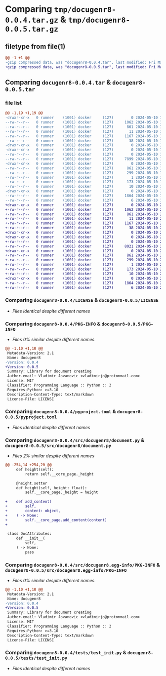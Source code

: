 # Comparing `tmp/docugenr8-0.0.4.tar.gz` & `tmp/docugenr8-0.0.5.tar.gz`

## filetype from file(1)

```diff
@@ -1 +1 @@
-gzip compressed data, was "docugenr8-0.0.4.tar", last modified: Fri May 10 19:59:34 2024, max compression
+gzip compressed data, was "docugenr8-0.0.5.tar", last modified: Fri May 10 20:17:51 2024, max compression
```

## Comparing `docugenr8-0.0.4.tar` & `docugenr8-0.0.5.tar`

### file list

```diff
@@ -1,19 +1,19 @@
-drwxr-xr-x   0 runner    (1001) docker     (127)        0 2024-05-10 19:59:34.760092 docugenr8-0.0.4/
--rw-r--r--   0 runner    (1001) docker     (127)     1062 2024-05-10 19:59:01.000000 docugenr8-0.0.4/LICENSE
--rw-r--r--   0 runner    (1001) docker     (127)      861 2024-05-10 19:59:34.760092 docugenr8-0.0.4/PKG-INFO
--rw-r--r--   0 runner    (1001) docker     (127)       11 2024-05-10 19:59:01.000000 docugenr8-0.0.4/README.md
--rw-r--r--   0 runner    (1001) docker     (127)     1167 2024-05-10 19:59:01.000000 docugenr8-0.0.4/pyproject.toml
--rw-r--r--   0 runner    (1001) docker     (127)       38 2024-05-10 19:59:34.760092 docugenr8-0.0.4/setup.cfg
-drwxr-xr-x   0 runner    (1001) docker     (127)        0 2024-05-10 19:59:34.756092 docugenr8-0.0.4/src/
-drwxr-xr-x   0 runner    (1001) docker     (127)        0 2024-05-10 19:59:34.756092 docugenr8-0.0.4/src/docugenr8/
--rw-r--r--   0 runner    (1001) docker     (127)        0 2024-05-10 19:59:01.000000 docugenr8-0.0.4/src/docugenr8/__init__.py
--rw-r--r--   0 runner    (1001) docker     (127)     7899 2024-05-10 19:59:01.000000 docugenr8-0.0.4/src/docugenr8/document.py
-drwxr-xr-x   0 runner    (1001) docker     (127)        0 2024-05-10 19:59:34.756092 docugenr8-0.0.4/src/docugenr8.egg-info/
--rw-r--r--   0 runner    (1001) docker     (127)      861 2024-05-10 19:59:34.000000 docugenr8-0.0.4/src/docugenr8.egg-info/PKG-INFO
--rw-r--r--   0 runner    (1001) docker     (127)      299 2024-05-10 19:59:34.000000 docugenr8-0.0.4/src/docugenr8.egg-info/SOURCES.txt
--rw-r--r--   0 runner    (1001) docker     (127)        1 2024-05-10 19:59:34.000000 docugenr8-0.0.4/src/docugenr8.egg-info/dependency_links.txt
--rw-r--r--   0 runner    (1001) docker     (127)      173 2024-05-10 19:59:34.000000 docugenr8-0.0.4/src/docugenr8.egg-info/requires.txt
--rw-r--r--   0 runner    (1001) docker     (127)       10 2024-05-10 19:59:34.000000 docugenr8-0.0.4/src/docugenr8.egg-info/top_level.txt
-drwxr-xr-x   0 runner    (1001) docker     (127)        0 2024-05-10 19:59:34.756092 docugenr8-0.0.4/tests/
--rw-r--r--   0 runner    (1001) docker     (127)     1864 2024-05-10 19:59:01.000000 docugenr8-0.0.4/tests/test_init.py
--rw-r--r--   0 runner    (1001) docker     (127)        6 2024-05-10 19:59:01.000000 docugenr8-0.0.4/version.txt
+drwxr-xr-x   0 runner    (1001) docker     (127)        0 2024-05-10 20:17:51.191430 docugenr8-0.0.5/
+-rw-r--r--   0 runner    (1001) docker     (127)     1062 2024-05-10 20:17:19.000000 docugenr8-0.0.5/LICENSE
+-rw-r--r--   0 runner    (1001) docker     (127)      861 2024-05-10 20:17:51.191430 docugenr8-0.0.5/PKG-INFO
+-rw-r--r--   0 runner    (1001) docker     (127)       11 2024-05-10 20:17:19.000000 docugenr8-0.0.5/README.md
+-rw-r--r--   0 runner    (1001) docker     (127)     1167 2024-05-10 20:17:19.000000 docugenr8-0.0.5/pyproject.toml
+-rw-r--r--   0 runner    (1001) docker     (127)       38 2024-05-10 20:17:51.191430 docugenr8-0.0.5/setup.cfg
+drwxr-xr-x   0 runner    (1001) docker     (127)        0 2024-05-10 20:17:51.187430 docugenr8-0.0.5/src/
+drwxr-xr-x   0 runner    (1001) docker     (127)        0 2024-05-10 20:17:51.191430 docugenr8-0.0.5/src/docugenr8/
+-rw-r--r--   0 runner    (1001) docker     (127)        0 2024-05-10 20:17:19.000000 docugenr8-0.0.5/src/docugenr8/__init__.py
+-rw-r--r--   0 runner    (1001) docker     (127)     8021 2024-05-10 20:17:19.000000 docugenr8-0.0.5/src/docugenr8/document.py
+drwxr-xr-x   0 runner    (1001) docker     (127)        0 2024-05-10 20:17:51.191430 docugenr8-0.0.5/src/docugenr8.egg-info/
+-rw-r--r--   0 runner    (1001) docker     (127)      861 2024-05-10 20:17:51.000000 docugenr8-0.0.5/src/docugenr8.egg-info/PKG-INFO
+-rw-r--r--   0 runner    (1001) docker     (127)      299 2024-05-10 20:17:51.000000 docugenr8-0.0.5/src/docugenr8.egg-info/SOURCES.txt
+-rw-r--r--   0 runner    (1001) docker     (127)        1 2024-05-10 20:17:51.000000 docugenr8-0.0.5/src/docugenr8.egg-info/dependency_links.txt
+-rw-r--r--   0 runner    (1001) docker     (127)      173 2024-05-10 20:17:51.000000 docugenr8-0.0.5/src/docugenr8.egg-info/requires.txt
+-rw-r--r--   0 runner    (1001) docker     (127)       10 2024-05-10 20:17:51.000000 docugenr8-0.0.5/src/docugenr8.egg-info/top_level.txt
+drwxr-xr-x   0 runner    (1001) docker     (127)        0 2024-05-10 20:17:51.191430 docugenr8-0.0.5/tests/
+-rw-r--r--   0 runner    (1001) docker     (127)     1864 2024-05-10 20:17:19.000000 docugenr8-0.0.5/tests/test_init.py
+-rw-r--r--   0 runner    (1001) docker     (127)        6 2024-05-10 20:17:19.000000 docugenr8-0.0.5/version.txt
```

### Comparing `docugenr8-0.0.4/LICENSE` & `docugenr8-0.0.5/LICENSE`

 * *Files identical despite different names*

### Comparing `docugenr8-0.0.4/PKG-INFO` & `docugenr8-0.0.5/PKG-INFO`

 * *Files 0% similar despite different names*

```diff
@@ -1,10 +1,10 @@
 Metadata-Version: 2.1
 Name: docugenr8
-Version: 0.0.4
+Version: 0.0.5
 Summary: Library for document creating
 Author-email: Vladimir Jovanovic <vladimirjo@protonmail.com>
 License: MIT
 Classifier: Programming Language :: Python :: 3
 Requires-Python: >=3.10
 Description-Content-Type: text/markdown
 License-File: LICENSE
```

### Comparing `docugenr8-0.0.4/pyproject.toml` & `docugenr8-0.0.5/pyproject.toml`

 * *Files identical despite different names*

### Comparing `docugenr8-0.0.4/src/docugenr8/document.py` & `docugenr8-0.0.5/src/docugenr8/document.py`

 * *Files 2% similar despite different names*

```diff
@@ -254,14 +254,20 @@
     def height(self):
         return self.__core_page._height
 
     @height.setter
     def height(self, height: float):
         self.__core_page._height = height
 
+    def add_content(
+        self,
+        content: object,
+    ) -> None:
+        self.__core_page.add_content(content)
+
 
 class DocAttributes:
     def __init__(
         self,
     ) -> None:
         pass
```

### Comparing `docugenr8-0.0.4/src/docugenr8.egg-info/PKG-INFO` & `docugenr8-0.0.5/src/docugenr8.egg-info/PKG-INFO`

 * *Files 0% similar despite different names*

```diff
@@ -1,10 +1,10 @@
 Metadata-Version: 2.1
 Name: docugenr8
-Version: 0.0.4
+Version: 0.0.5
 Summary: Library for document creating
 Author-email: Vladimir Jovanovic <vladimirjo@protonmail.com>
 License: MIT
 Classifier: Programming Language :: Python :: 3
 Requires-Python: >=3.10
 Description-Content-Type: text/markdown
 License-File: LICENSE
```

### Comparing `docugenr8-0.0.4/tests/test_init.py` & `docugenr8-0.0.5/tests/test_init.py`

 * *Files identical despite different names*

